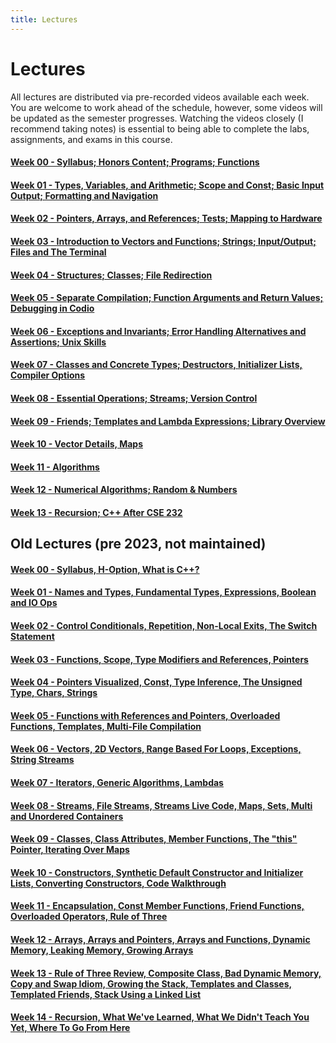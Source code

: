 ```yaml
---
title: Lectures
---
```


# Lectures

All lectures are distributed via pre-recorded videos available each week. You are welcome to work ahead of the schedule, however, some videos will be updated as the semester progresses. Watching the videos closely (I recommend taking notes) is essential to being able to complete the labs, assignments, and exams in this course.


#### [Week 00 - Syllabus; Honors Content; Programs; Functions](lectures/week00.html)
#### [Week 01 - Types, Variables, and Arithmetic; Scope and Const; Basic Input Output; Formatting and Navigation](lectures/week01.html)
#### [Week 02 - Pointers, Arrays, and References; Tests; Mapping to Hardware](lectures/week02.html)
#### [Week 03 - Introduction to Vectors and Functions; Strings; Input/Output; Files and The Terminal](lectures/week03.html)
#### [Week 04 - Structures; Classes; File Redirection](lectures/week04.html)
#### [Week 05 - Separate Compilation; Function Arguments and Return Values; Debugging in Codio](lectures/week05.html)
#### [Week 06 - Exceptions and Invariants; Error Handling Alternatives and Assertions; Unix Skills](lectures/week06.html)
#### [Week 07 - Classes and Concrete Types; Destructors, Initializer Lists, Compiler Options](lectures/week07.html)
#### [Week 08 - Essential Operations; Streams; Version Control](lectures/week08.html)
#### [Week 09 - Friends; Templates and Lambda Expressions; Library Overview](lectures/week09.html)
#### [Week 10 - Vector Details, Maps](lectures/week10.html)
#### [Week 11 - Algorithms](lectures/week11.html)
#### [Week 12 - Numerical Algorithms; Random & Numbers](lectures/week12.html)
#### [Week 13 - Recursion; C++ After CSE 232](lectures/week13.html)


## Old Lectures (pre 2023, not maintained)
#### [Week 00 - Syllabus, H-Option, What is C++?](old_lectures/week00.html)

#### [Week 01 - Names and Types, Fundamental Types, Expressions, Boolean and IO Ops](old_lectures/week01.html)

#### [Week 02 - Control Conditionals, Repetition, Non-Local Exits, The Switch Statement](old_lectures/week02.html)

#### [Week 03 - Functions, Scope, Type Modifiers and References, Pointers](old_lectures/week03.html)

#### [Week 04 - Pointers Visualized, Const, Type Inference, The Unsigned Type, Chars, Strings](old_lectures/week04.html)

#### [Week 05 - Functions with References and Pointers, Overloaded Functions, Templates, Multi-File Compilation](old_lectures/week05.html)

#### [Week 06 - Vectors, 2D Vectors, Range Based For Loops, Exceptions, String Streams](old_lectures/week06.html)

#### [Week 07 - Iterators, Generic Algorithms, Lambdas](old_lectures/week07.html)

#### [Week 08 - Streams, File Streams, Streams Live Code, Maps, Sets, Multi and Unordered Containers](old_lectures/week08.html)

#### [Week 09 - Classes, Class Attributes, Member Functions, The "this" Pointer, Iterating Over Maps](old_lectures/week09.html)

#### [Week 10 - Constructors, Synthetic Default Constructor and Initializer Lists, Converting Constructors, Code Walkthrough](old_lectures/week10.html)

#### [Week 11 - Encapsulation, Const Member Functions, Friend Functions, Overloaded Operators, Rule of Three](old_lectures/week11.html)

#### [Week 12 - Arrays, Arrays and Pointers, Arrays and Functions, Dynamic Memory, Leaking Memory, Growing Arrays](old_lectures/week12.html)

#### [Week 13 - Rule of Three Review, Composite Class, Bad Dynamic Memory, Copy and Swap Idiom, Growing the Stack, Templates and Classes, Templated Friends, Stack Using a Linked List](old_lectures/week13.html)

#### [Week 14 - Recursion, What We've Learned, What We Didn't Teach You Yet, Where To Go From Here](old_lectures/week14.html)

